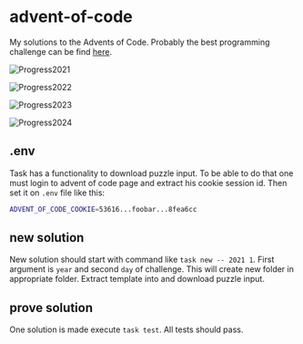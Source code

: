 # advent-of-code

My solutions to the Advents of Code. Probably the best programming challenge can be find [here](https://adventofcode.com/).

![Progress2021](https://progress-bar.xyz/11/?scale=25&title=2021%2011/25&width=120)

![Progress2022](https://progress-bar.xyz/11/?scale=25&title=2022%2011/25&width=120)

![Progress2023](https://progress-bar.xyz/4/?scale=25&title=2023%2004/25&width=120)

![Progress2024](https://progress-bar.xyz/7/?scale=25&title=2024%2001/25&width=120)

## .env

Task has a functionality to download puzzle input. To be able to do that one must login to advent of code page and extract his cookie session id. Then set it on `.env` file like this:

```bash
ADVENT_OF_CODE_COOKIE=53616...foobar...8fea6cc
```

## new solution

New solution should start with command like `task new -- 2021 1`. First argument is `year` and second `day` of challenge. This will create new folder in appropriate folder. Extract template into and download puzzle input.

## prove solution

One solution is made execute `task test`. All tests should pass.
